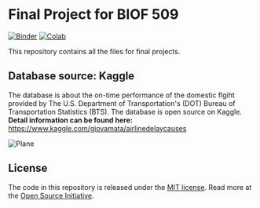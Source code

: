 # Final Project for BIOF 509

[![Binder](https://mybinder.org/badge_logo.svg)](https://mybinder.org/v2/gh/py4ds/final-project/master?urlpath=lab/tree/final-project.ipynb)
[![Colab](https://colab.research.google.com/assets/colab-badge.svg)](https://colab.research.google.com/github/py4ds/final-project/blob/master/final-project.ipynb)

This repository contains all the files for final projects.

## Database source: Kaggle
The database is about the on-time performance of the domestic flgiht provided by The U.S. Department of Transportation's (DOT) Bureau of Transportation Statistics (BTS). The database is open source on Kaggle. \
**Detail information can be found here:** \
<https://www.kaggle.com/giovamata/airlinedelaycauses>

![Plane](https://opensource.com/sites/default/files/styles/image-full-size/public/lead-images/plane_travel_world_international.png?itok=jG3sYPty)


## License

The code in this repository is released under the [MIT license](LICENSE-CODE). Read more at the [Open Source Initiative](https://opensource.org/licenses/MIT).


